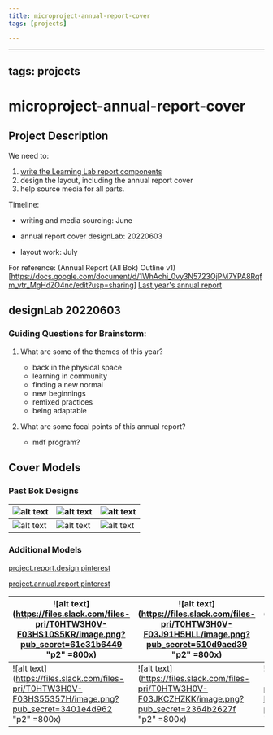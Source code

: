 ```yaml
---
title: microproject-annual-report-cover
tags: [projects]

---
```


---
tags: projects
---

# microproject-annual-report-cover

## Project Description
We need to:
1. [write the Learning Lab report components](https://docs.google.com/document/d/1lAfT2LDrC7ra_hTN7klfPXU4wm7BKEheZuDH_7t09HA/edit?usp=sharing)
2. design the layout, including the annual report cover 
3. help source media for all parts.

Timeline: 

* writing and media sourcing: June

* annual report cover designLab: 20220603

* layout work: July

For reference:
(Annual Report (All Bok) Outline v1)[https://docs.google.com/document/d/1WhAchi_0vy3N5723OjPM7YPA8Rqfm_vtr_MgHdZO4nc/edit?usp=sharing]
[Last year's annual report](https://bokcenter.harvard.edu/files/bok_center_annual_report_2020-2021_spread.pdf)
## designLab 20220603


### Guiding Questions for Brainstorm:

1. What are some of the themes of this year?

    * back in the physical space
    * learning in community
    * finding a new normal
    * new beginnings
    * remixed practices
    * being adaptable

2. What are some focal points of this annual report?
    * mdf program?
## Cover Models
### Past Bok Designs


| ![alt text](https://files.slack.com/files-pri/T0HTW3H0V-F03J6FQPQCA/image.png?pub_secret=6a3b3a5992) | ![alt text](https://files.slack.com/files-pri/T0HTW3H0V-F03J6FMQWQ2/image.png?pub_secret=4d94209c1c) | ![alt text](https://files.slack.com/files-pri/T0HTW3H0V-F03HZTC3X7G/image.png?pub_secret=c2764cea0a) |
| -------- | -------- | -------- |
| ![alt text](https://files.slack.com/files-pri/T0HTW3H0V-F03HRSYQJG7/image.png?pub_secret=ab723e1477)        | ![alt text](https://files.slack.com/files-pri/T0HTW3H0V-F03HZT5278E/image.png?pub_secret=1257eeafb1)     |![alt text](https://files.slack.com/files-pri/T0HTW3H0V-F03JK9T58QH/image.png?pub_secret=0892cd18f2)|

### Additional Models
 [project.report.design pinterest](https://www.pinterest.com/learninglabpins/projectreportdesign/)
 
 [project.annual.report pinterest](https://www.pinterest.com/learninglabpins/projectannualreporttop20designs/)


| ![alt text](https://files.slack.com/files-pri/T0HTW3H0V-F03HS10S5KR/image.png?pub_secret=61e31b6449 "p2" =800x) | ![alt text](https://files.slack.com/files-pri/T0HTW3H0V-F03J91H5HLL/image.png?pub_secret=510d9aed39 "p2" =800x) | ![alt text](https://files.slack.com/files-pri/T0HTW3H0V-F03JWDT2E80/image.png?pub_secret=a7b903c8f5 "p2" =800x) |
| -------- | -------- | -------- |
| ![alt text](https://files.slack.com/files-pri/T0HTW3H0V-F03HS55357H/image.png?pub_secret=3401e4d962 "p2" =800x)     | ![alt text](https://files.slack.com/files-pri/T0HTW3H0V-F03JKCZHZKK/image.png?pub_secret=2364b2627f "p2" =800x)     | ![alt text](https://files.slack.com/files-pri/T0HTW3H0V-F03J3SB806R/image.png?pub_secret=b97aadc369 "p2" =800x)     |


